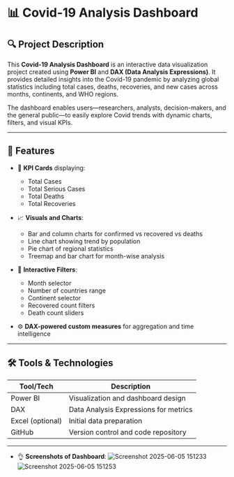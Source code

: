 # 📊 Covid-19 Analysis Dashboard

## 🔍 Project Description

This **Covid-19 Analysis Dashboard** is an interactive data visualization project created using **Power BI** and **DAX (Data Analysis Expressions)**. It provides detailed insights into the Covid-19 pandemic by analyzing global statistics including total cases, deaths, recoveries, and new cases across months, continents, and WHO regions.

The dashboard enables users—researchers, analysts, decision-makers, and the general public—to easily explore Covid trends with dynamic charts, filters, and visual KPIs.

---

## 🚀 Features

- 🧮 **KPI Cards** displaying:
  - Total Cases  
  - Total Serious Cases  
  - Total Deaths  
  - Total Recoveries  

- 📈 **Visuals and Charts**:
  - Bar and column charts for confirmed vs recovered vs deaths
  - Line chart showing trend by population
  - Pie chart of regional statistics
  - Treemap and bar chart for month-wise analysis

- 🧭 **Interactive Filters**:
  - Month selector
  - Number of countries range
  - Continent selector
  - Recovered count filters
  - Death count sliders

- ⚙️ **DAX-powered custom measures** for aggregation and time intelligence

---

## 🛠️ Tools & Technologies

| Tool/Tech        | Description                          |
|------------------|--------------------------------------|
| Power BI         | Visualization and dashboard design   |
| DAX              | Data Analysis Expressions for metrics|
| Excel (optional) | Initial data preparation             |
| GitHub           | Version control and code repository  |

---

- 👌 **Screenshots of Dashboard**:
![Screenshot 2025-06-05 151233](https://github.com/user-attachments/assets/9dbfa7ad-d2d6-440b-8712-183662378250)
![Screenshot 2025-06-05 151253](https://github.com/user-attachments/assets/7195c292-7131-49b8-9f1e-524f1c877828)



